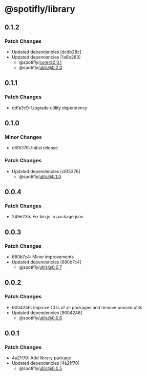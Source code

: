 # @spotifly/library

## 0.1.2

### Patch Changes

- Updated dependencies [dcdb28c]
- Updated dependencies [1a6b283]
  - @spotifly/core@0.0.1
  - @spotifly/utils@0.2.0

## 0.1.1

### Patch Changes

- ddfa3c9: Upgrade utility dependency

## 0.1.0

### Minor Changes

- c6f5376: Initial release

### Patch Changes

- Updated dependencies [c6f5376]
  - @spotifly/utils@0.1.0

## 0.0.4

### Patch Changes

- 249e235: Fix bin.js in package.json

## 0.0.3

### Patch Changes

- 680b7c4: Minor improvements
- Updated dependencies [680b7c4]
  - @spotifly/utils@0.0.7

## 0.0.2

### Patch Changes

- 9004246: Improve CLIs of all packages and remove unused utils
- Updated dependencies [9004246]
  - @spotifly/utils@0.0.6

## 0.0.1

### Patch Changes

- 4a21f70: Add library package
- Updated dependencies [4a21f70]
  - @spotifly/utils@0.0.5
